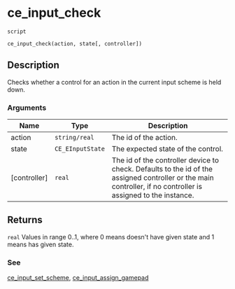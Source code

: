 # ce_input_check
`script`
```gml
ce_input_check(action, state[, controller])
```

## Description
Checks whether a control for an action in the current input scheme
 is held down.

### Arguments
| Name | Type | Description |
| ---- | ---- | ----------- |
| action | `string/real` | The id of the action. |
| state | `CE_EInputState` | The expected state of the control. |
| [controller] | `real` | The id of the controller device to check. Defaults to the id of the assigned controller or the main controller, if no  controller is assigned to the instance. |

## Returns
`real` Values in range 0..1, where 0 means doesn't have given state
 and 1 means has given state.

### See
[ce_input_set_scheme](ce_input_set_scheme.html), [ce_input_assign_gamepad](ce_input_assign_gamepad.html)